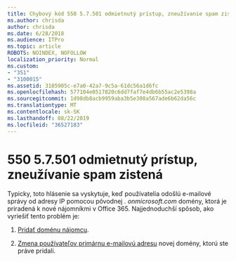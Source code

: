 ```yaml
---
title: Chybový kód 550 5.7.501 odmietnutý prístup, zneužívanie spam zistená
ms.author: chrisda
author: chrisda
ms.date: 6/28/2018
ms.audience: ITPro
ms.topic: article
ROBOTS: NOINDEX, NOFOLLOW
localization_priority: Normal
ms.custom:
- "351"
- "3100015"
ms.assetid: 3105905c-e7a0-42a7-9c5a-61dc56a1d6fc
ms.openlocfilehash: 577104e0517820c6dd7faf7e4db6b55ac2e5398a
ms.sourcegitcommit: 1d98db8acb9959aba3b5e308a567ade6b62da56c
ms.translationtype: MT
ms.contentlocale: sk-SK
ms.lasthandoff: 08/22/2019
ms.locfileid: "36527183"
---
```

# <a name="550-57501-access-denied-spam-abuse-detected"></a>550 5.7.501 odmietnutý prístup, zneužívanie spam zistená

Typicky, toto hlásenie sa vyskytuje, keď používatelia odošlú e-mailové správy od adresy IP pomocou pôvodnej *. onmicrosoft.com* domény, ktorá je priradená k nové nájomníkmi v Office 365. Najjednoduchší spôsob, ako vyriešiť tento problém je:

1. [Pridať doménu nájomcu](https://support.office.com/article/6383f56d-3d09-4dcb-9b41-b5f5a5efd611.aspx).

2. [Zmena používateľov primárnu e-mailovú adresu](https://support.office.com/article/fb5ac074-e203-4e1f-9843-b9d1a3e03297.aspx) novej domény, ktorú ste práve pridali.
